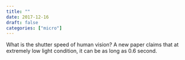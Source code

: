 ```yaml
---
title: ""
date: 2017-12-16
draft: false
categories: ["micro"]
---
```

What is the shutter speed of human vision? A new paper claims that at extremely low light condition, it can be as long as 0.6 second.
